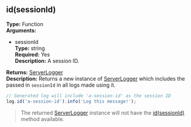 ## id(sessionId)

**Type:** Function  
**Arguments:**
  - sessionId  
    **Type:** string  
    **Required:** Yes  
    **Description:** A session ID.

**Returns:** [ServerLogger](./)  
**Description:** Returns a new instance of [ServerLogger](./) which includes the passed in `sessionId` in all logs made using it.

```ts
// Generated log will include 'a-session-id' as the session ID
log.id('a-session-id').info('Log this message!');
```

> The returned [ServerLogger](./) instance will not have the [id(sessionId)](#idsessionid) method available.
